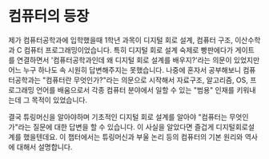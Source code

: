 # 컴퓨터의 등장

제가 컴퓨터공학과에 입학했을때 1학년 과목이 디지털 회로 설계, 컴퓨터 구조, 이산수학과 C 컴퓨터 프로그래밍이었습니다. 특히 디지털 회로 설계 숙제로 빵판에다가 게이트를 연결하면서 '컴퓨터공학과인데 왜 디지털 회로 설계를 배우지?'라는 의문이 있었지만 어느 누구 하나도 속 시원히 답변해주지는 못했습니다. 나중에 혼자서 공부해보니 컴퓨터공학과는 "컴퓨터란 무엇인가?"라는 의문으로 시작해서 자료구조, 알고리즘, OS, 프로그래밍 언어를 배움으로서 각종 컴퓨터 분야에서 일할 수 있는 "범용" 인재를 키워내는데 그 목적이 있었습니다.

결국 튜링머신을 알아야하며 기초적인 디지털 회로 설계를 알아야 "컴퓨터는 무엇인가"라는 질문에 대한 답변을 할 수 있습니다. 이 사실을 알았다면 즐겁게 디지털회로설계를 했을텐데요. 이 챕터에서는 튜링머신과 부울 논리 등의 컴퓨터의 기본 원리와 역사에 대해서 설명합니다.
